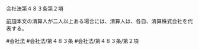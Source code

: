 会社法第４８３条第２項

[前項](会社法＿＿＿＿第４８３条第１項)本文の清算人が二人以上ある場合には、清算人は、各自、清算株式会社を代表する。

#会社法
#会社法/第４８３条
#会社法/第４８３条/第２項
